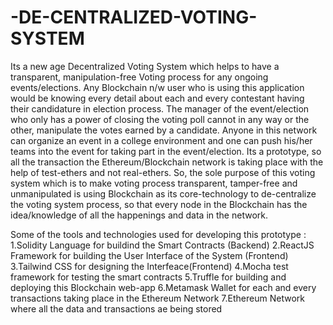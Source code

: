 # -DE-CENTRALIZED-VOTING-SYSTEM

Its a new age Decentralized Voting System which helps to have a transparent, manipulation-free Voting process for any ongoing events/elections.
Any Blockchain n/w user who is using this application would be knowing every detail about each and every contestant having their candidature in election process.
The manager of the event/election who only has a power of closing the voting poll cannot in any way or the other, manipulate the votes earned by a candidate.
Anyone in this network can organize an event in a college environment and one can push his/her teams into the event for taking part in the event/election.
Its a prototype, so all the transaction the Ethereum/Blockchain network is taking place with the help of test-ethers and not real-ethers.
So, the sole purpose of this voting system which is to make voting process transparent, tamper-free and unmanipulated is using Blockchain as its core-technology 
to de-centralize the voting system process, so that every node in the Blockchain has the idea/knowledge of all the happenings and data in the network.

Some of the tools and technologies used for developing this prototype :
1.Solidity Language for buildind the Smart Contracts (Backend)
2.ReactJS Framework for building the User Interface of the System (Frontend)
3.Tailwind CSS for designing the Interfeace(Frontend)
4.Mocha test framework for testing the smart contracts 
5.Truffle for building and deploying this Blockchain web-app
6.Metamask Wallet for each and every transactions taking place in the Ethereum Network
7.Ethereum Network where all the data and transactions ae being stored 
